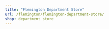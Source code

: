 ```yaml
---
title: "Flemington Department Store"
url: /flemington/flemington-department-store/
shop: department store
---
```

